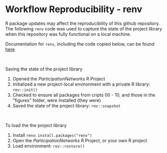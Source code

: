 # Workflow Reproducibility - renv

R package updates may affect the reproducibility of this github repository. The following `renv` code was used to capture the state of the project library when this repository was fully functional on a local machine.

Documentation for `renv`, including the code copied below, can be found [here](https://rstudio.github.io/renv/articles/renv.html)

<br>

Saving the state of the project library

1. Opened the *ParticipationNetworks* R Project
2. Initialized a new project-local environment with a private R library: `rev::init()`
3. Checked to ensure all packages from cripts 00 - 10, and those in the "figures" folder, were installed (they were)
4. Saved the state of the project library: `rev::snapshot`

<br>

To load the the project library

1. Install `renv`: `install.packages("renv")`
2. Open the *ParticipationNetworks* R Project, or your own R project
3. Load environment: `rev::restore()`